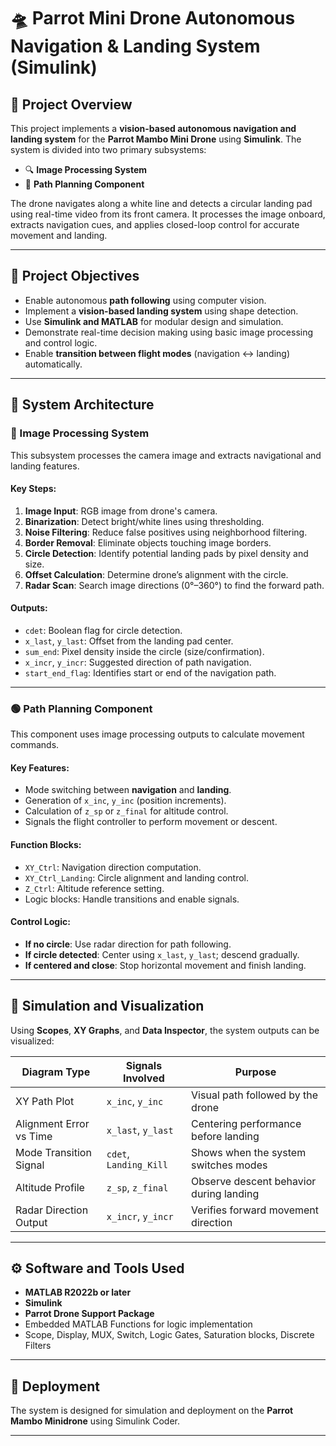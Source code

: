 # 🛸 Parrot Mini Drone Autonomous Navigation & Landing System (Simulink)

## 📌 Project Overview

This project implements a **vision-based autonomous navigation and landing system** for the **Parrot Mambo Mini Drone** using **Simulink**. The system is divided into two primary subsystems:

- 🔍 **Image Processing System**  
- 🧭 **Path Planning Component**

The drone navigates along a white line and detects a circular landing pad using real-time video from its front camera. It processes the image onboard, extracts navigation cues, and applies closed-loop control for accurate movement and landing.

---

## 🎯 Project Objectives

- Enable autonomous **path following** using computer vision.
- Implement a **vision-based landing system** using shape detection.
- Use **Simulink and MATLAB** for modular design and simulation.
- Demonstrate real-time decision making using basic image processing and control logic.
- Enable **transition between flight modes** (navigation ↔ landing) automatically.

---

## 🧠 System Architecture

### 🔵 Image Processing System

This subsystem processes the camera image and extracts navigational and landing features.

#### Key Steps:
1. **Image Input**: RGB image from drone's camera.
2. **Binarization**: Detect bright/white lines using thresholding.
3. **Noise Filtering**: Reduce false positives using neighborhood filtering.
4. **Border Removal**: Eliminate objects touching image borders.
5. **Circle Detection**: Identify potential landing pads by pixel density and size.
6. **Offset Calculation**: Determine drone’s alignment with the circle.
7. **Radar Scan**: Search image directions (0°–360°) to find the forward path.

#### Outputs:
- `cdet`: Boolean flag for circle detection.
- `x_last`, `y_last`: Offset from the landing pad center.
- `sum_end`: Pixel density inside the circle (size/confirmation).
- `x_incr`, `y_incr`: Suggested direction of path navigation.
- `start_end_flag`: Identifies start or end of the navigation path.

---

### 🟢 Path Planning Component

This component uses image processing outputs to calculate movement commands.

#### Key Features:
- Mode switching between **navigation** and **landing**.
- Generation of `x_inc`, `y_inc` (position increments).
- Calculation of `z_sp` or `z_final` for altitude control.
- Signals the flight controller to perform movement or descent.

#### Function Blocks:
- `XY_Ctrl`: Navigation direction computation.
- `XY_Ctrl_Landing`: Circle alignment and landing control.
- `Z_Ctrl`: Altitude reference setting.
- Logic blocks: Handle transitions and enable signals.

#### Control Logic:
- **If no circle**: Use radar direction for path following.
- **If circle detected**: Center using `x_last`, `y_last`; descend gradually.
- **If centered and close**: Stop horizontal movement and finish landing.

---

## 🔬 Simulation and Visualization

Using **Scopes**, **XY Graphs**, and **Data Inspector**, the system outputs can be visualized:

| Diagram Type              | Signals Involved                     | Purpose                                    |
|---------------------------|--------------------------------------|--------------------------------------------|
| XY Path Plot              | `x_inc`, `y_inc`                     | Visual path followed by the drone          |
| Alignment Error vs Time   | `x_last`, `y_last`                   | Centering performance before landing       |
| Mode Transition Signal    | `cdet`, `Landing_Kill`               | Shows when the system switches modes       |
| Altitude Profile          | `z_sp`, `z_final`                    | Observe descent behavior during landing    |
| Radar Direction Output    | `x_incr`, `y_incr`                   | Verifies forward movement direction        |

---

## ⚙️ Software and Tools Used

- **MATLAB R2022b or later**
- **Simulink**
- **Parrot Drone Support Package**
- Embedded MATLAB Functions for logic implementation
- Scope, Display, MUX, Switch, Logic Gates, Saturation blocks, Discrete Filters

---

## 🚀 Deployment

The system is designed for simulation and deployment on the **Parrot Mambo Minidrone** using Simulink Coder.

---


